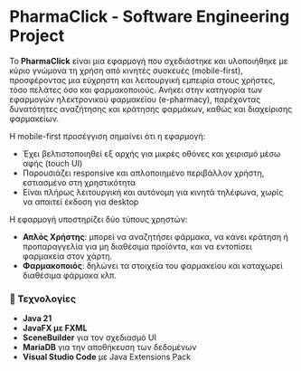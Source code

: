 # PharmaClick - Software Engineering Project

Το **PharmaClick** είναι μια εφαρμογή που σχεδιάστηκε και υλοποιήθηκε με κύριο γνώμονα τη χρήση από κινητές συσκευές (mobile-first), προσφέροντας μια εύχρηστη και λειτουργική εμπειρία στους χρήστες, τόσο πελάτες όσο και φαρμακοποιούς. Ανήκει στην κατηγορία των εφαρμογών ηλεκτρονικού φαρμακείου (e-pharmacy), παρέχοντας δυνατότητες αναζήτησης και κράτησης φαρμάκων, καθώς και διαχείρισης φαρμακείων.

Η mobile-first προσέγγιση σημαίνει ότι η εφαρμογή:
- Έχει βελτιστοποιηθεί εξ αρχής για μικρές οθόνες και χειρισμό μέσω αφής (touch UI)
- Παρουσιάζει responsive και απλοποιημένο περιβάλλον χρήστη, εστιασμένο στη χρηστικότητα
- Είναι πλήρως λειτουργική και αυτόνομη για κινητά τηλέφωνα, χωρίς να απαιτεί έκδοση για desktop

Η εφαρμογή υποστηρίζει δύο τύπους χρηστών:

- **Απλός Χρήστης**: μπορεί να αναζητήσει φάρμακα, να κάνει κράτηση ή προπαραγγελία για μη διαθέσιμα προϊόντα, και να εντοπίσει φαρμακεία στον χάρτη.
- **Φαρμακοποιός**: δηλώνει τα στοιχεία του φαρμακείου και καταχωρεί διαθέσιμα φάρμακα κλπ.

### 🔧 Τεχνολογίες

- **Java 21**
- **JavaFX με FXML**
- **SceneBuilder** για τον σχεδιασμό UI
- **MariaDB** για την αποθήκευση των δεδομένων
- **Visual Studio Code** με Java Extensions Pack
